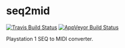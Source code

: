 seq2mid
=======
[![Travis Build Status](https://travis-ci.org/loveemu/seq2mid.svg?branch=master)](https://travis-ci.org/loveemu/seq2mid) [![AppVeyor Build Status](https://ci.appveyor.com/api/projects/status/2x5qv3dmnsgqac4e/branch/master?svg=true)](https://ci.appveyor.com/project/loveemu/seq2mid/branch/master)

Playstation 1 SEQ to MIDI converter.
